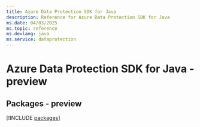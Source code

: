 ```yaml
---
title: Azure Data Protection SDK for Java
description: Reference for Azure Data Protection SDK for Java
ms.date: 04/03/2025
ms.topic: reference
ms.devlang: java
ms.service: dataprotection
---
```

# Azure Data Protection SDK for Java - preview
## Packages - preview
[!INCLUDE [packages](data-protection-index.md)]